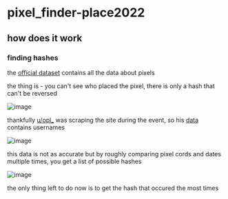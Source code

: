 # pixel_finder-place2022

## how does it work

### finding hashes

the [official dataset](https://www.reddit.com/r/place/comments/txvk2d/rplace_datasets_april_fools_2022/) contains all the data about pixels

the thing is - you can't see who placed the pixel, there is only a hash that can't be reversed

![image](https://user-images.githubusercontent.com/33911808/173188880-a7687db6-889e-4b9b-a886-d9d243220deb.png)

thankfully [u/opl_](https://www.reddit.com/user/opl_) was scraping the site during the event, so his [data](https://www.reddit.com/r/place/comments/txh660/dump_of_the_raw_unprocessed_data_i_collected/) contains usernames

![image](https://user-images.githubusercontent.com/33911808/173189312-cbc0276d-ace7-436d-9135-ae9619773ade.png)

this data is not as accurate but by roughly comparing pixel cords and dates multiple times, you get a list of possible hashes

![image](https://user-images.githubusercontent.com/33911808/173189766-b02d17ad-82fc-440d-b8df-e3ef56c434b1.png)

the only thing left to do now is to get the hash that occured the most times 
